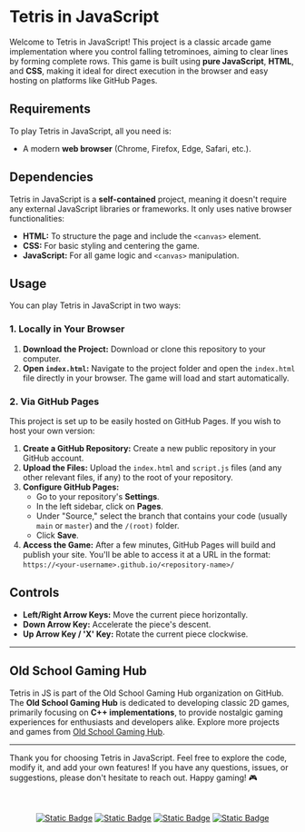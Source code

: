 # Tetris in JavaScript

Welcome to Tetris in JavaScript! This project is a classic arcade game implementation where you control falling tetrominoes, aiming to clear lines by forming complete rows. This game is built using **pure JavaScript**, **HTML**, and **CSS**, making it ideal for direct execution in the browser and easy hosting on platforms like GitHub Pages.


## Requirements

To play Tetris in JavaScript, all you need is:

* A modern **web browser** (Chrome, Firefox, Edge, Safari, etc.).


## Dependencies

Tetris in JavaScript is a **self-contained** project, meaning it doesn't require any external JavaScript libraries or frameworks. It only uses native browser functionalities:

* **HTML:** To structure the page and include the `<canvas>` element.
* **CSS:** For basic styling and centering the game.
* **JavaScript:** For all game logic and `<canvas>` manipulation.


## Usage

You can play Tetris in JavaScript in two ways:

### 1. Locally in Your Browser

1.  **Download the Project:** Download or clone this repository to your computer.
2.  **Open `index.html`:** Navigate to the project folder and open the `index.html` file directly in your browser. The game will load and start automatically.

### 2. Via GitHub Pages

This project is set up to be easily hosted on GitHub Pages. If you wish to host your own version:

1.  **Create a GitHub Repository:** Create a new public repository in your GitHub account.
2.  **Upload the Files:** Upload the `index.html` and `script.js` files (and any other relevant files, if any) to the root of your repository.
3.  **Configure GitHub Pages:**
    * Go to your repository's **Settings**.
    * In the left sidebar, click on **Pages**.
    * Under "Source," select the branch that contains your code (usually `main` or `master`) and the `/(root)` folder.
    * Click **Save**.
4.  **Access the Game:** After a few minutes, GitHub Pages will build and publish your site. You'll be able to access it at a URL in the format: `https://<your-username>.github.io/<repository-name>/`


## Controls

* **Left/Right Arrow Keys:** Move the current piece horizontally.
* **Down Arrow Key:** Accelerate the piece's descent.
* **Up Arrow Key / 'X' Key:** Rotate the current piece clockwise.


-----

## Old School Gaming Hub

Tetris in JS is part of the Old School Gaming Hub organization on GitHub. The **Old School Gaming Hub** is dedicated to developing classic 2D games, primarily focusing on **C++ implementations**, to provide nostalgic gaming experiences for enthusiasts and developers alike. Explore more projects and games from [Old School Gaming Hub](https://github.com/OldSchool78).

---

Thank you for choosing Tetris in JavaScript. Feel free to explore the code, modify it, and add your own features! If you have any questions, issues, or suggestions, please don't hesitate to reach out. Happy gaming\! 🎮


<br />
<br />
<div align="center">
  <a href="https://bitbucket.org/rmottalabs/"><img alt="Static Badge" src="https://img.shields.io/badge/-Bitbucket?style=social&logo=bitbucket&logoSize=auto&label=Bitbucket&link=https%3A%2F%2Fbitbucket.org%2Frmottalabs%2Fworkspace%2Foverview%2F"></a>
  <a href="https://gitlab.com/rmottanet"><img alt="Static Badge" src="https://img.shields.io/badge/-Gitlab?style=social&logo=gitlab&logoSize=auto&label=Gitlab&link=https%3A%2F%2Fgitlab.com%2Frmottanet"></a>
  <a href="https://github.com/rmottanet"><img alt="Static Badge" src="https://img.shields.io/badge/-Github?style=social&logo=github&logoSize=auto&label=Github&link=https%3A%2F%2Fgithub.com%2Frmottanet"></a>
  <a href="https://hub.docker.com/"><img alt="Static Badge" src="https://img.shields.io/badge/-DockerHub?style=social&logo=docker&logoSize=auto&label=DockerHub&link=https%3A%2F%2Fhub.docker.com%2Fu%2Frmottanet"></a>
</div>
